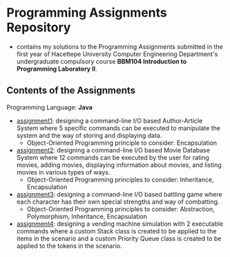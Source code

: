 # Programming Assignments Repository

* contains my solutions to the Programming Assignments submitted in the first year of Hacettepe University Computer Engineering Department's undergraduate compulsory course **BBM104 Introduction to Programming Laboratory II**.

## Contents of the Assignments

Programming Language: **Java**

* [assignment1](https://github.com/buseorak/school-assignments/tree/main/BBM104/assignment1): designing a command-line I/O based Author-Article System where 5 specific commands can be executed to manipulate the system and the way of storing and displaying data.
    * Object-Oriented Programming principle to consider: Encapsulation
* [assignment2](https://github.com/buseorak/school-assignments/tree/main/BBM104/assignment2): designing a command-line I/O based Movie Database System where 12 commands can be executed by the user for rating movies, adding movies, displaying information about movies, and listing movies in various types of ways.
    * Object-Oriented Programming principles to consider: Inheritance, Encapsulation
* [assignment3](https://github.com/buseorak/school-assignments/tree/main/BBM104/assignment3): designing a command-line I/O based battling game where each character has their own special strengths and way of combatting.
    * Object-Oriented Programming principles to consider: Abstraction, Polymorphism, Inheritance, Encapsulation
* [assignment4](https://github.com/buseorak/school-assignments/tree/main/BBM104/assignment4): designing a vending machine simulation with 2 executable commands where a custom Stack class is created to be applied to the items in the scenario and a custom Priority Queue class is created to be applied to the tokens in the scenario.
